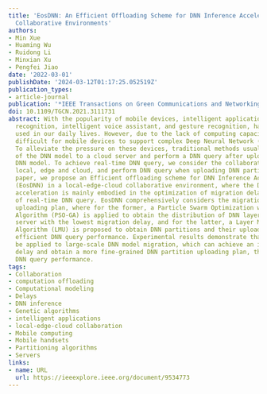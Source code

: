 ```yaml
---
title: 'EosDNN: An Efficient Offloading Scheme for DNN Inference Acceleration in Local-Edge-Cloud
  Collaborative Environments'
authors:
- Min Xue
- Huaming Wu
- Ruidong Li
- Minxian Xu
- Pengfei Jiao
date: '2022-03-01'
publishDate: '2024-03-12T01:17:25.052519Z'
publication_types:
- article-journal
publication: '*IEEE Transactions on Green Communications and Networking*'
doi: 10.1109/TGCN.2021.3111731
abstract: With the popularity of mobile devices, intelligent applications, e.g., face
  recognition, intelligent voice assistant, and gesture recognition, have been widely
  used in our daily lives. However, due to the lack of computing capacities, it is
  difficult for mobile devices to support complex Deep Neural Network (DNN) inference.
  To alleviate the pressure on these devices, traditional methods usually upload part
  of the DNN model to a cloud server and perform a DNN query after uploading an entire
  DNN model. To achieve real-time DNN query, we consider the collaboration between
  local, edge and cloud, and perform DNN query when uploading DNN partitions. In this
  paper, we propose an Efficient offloading scheme for DNN Inference Acceleration
  (EosDNN) in a local-edge-cloud collaborative environment, where the DNN inference
  acceleration is mainly embodied in the optimization of migration delay and realization
  of real-time DNN query. EosDNN comprehensively considers the migration plan and
  uploading plan, where for the former, a Particle Swarm Optimization with Genetic
  Algorithm (PSO-GA) is applied to obtain the distribution of DNN layers under the
  server with the lowest migration delay, and for the latter, a Layer Merge Uploading
  Algorithm (LMU) is proposed to obtain DNN partitions and their upload order with
  efficient DNN query performance. Experimental results demonstrate that EosDNN can
  be applied to large-scale DNN model migration, which can achieve an ideal migration
  delay and obtain a more fine-grained DNN partition uploading plan, thereby optimizing
  DNN query performance.
tags:
- Collaboration
- computation offloading
- Computational modeling
- Delays
- DNN inference
- Genetic algorithms
- intelligent applications
- local-edge-cloud collaboration
- Mobile computing
- Mobile handsets
- Partitioning algorithms
- Servers
links:
- name: URL
  url: https://ieeexplore.ieee.org/document/9534773
---
```

